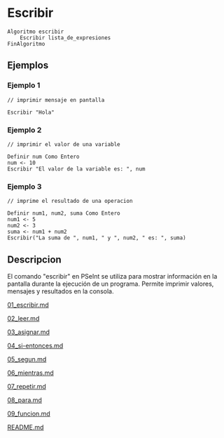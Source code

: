 # Escribir

```
Algoritmo escribir
	Escribir lista_de_expresiones
FinAlgoritmo
```

## Ejemplos

### Ejemplo 1
```
// imprimir mensaje en pantalla

Escribir "Hola"
```
### Ejemplo 2
```
// imprimir el valor de una variable

Definir num Como Entero
num <- 10
Escribir "El valor de la variable es: ", num
```
### Ejemplo 3
```
// imprime el resultado de una operacion

Definir num1, num2, suma Como Entero
num1 <- 5
num2 <- 3
suma <- num1 + num2
Escribir("La suma de ", num1, " y ", num2, " es: ", suma)
```

## Descripcion

El comando "escribir" en PSeInt se utiliza para mostrar información en la pantalla durante la ejecución de un programa. Permite imprimir valores, mensajes y resultados en la consola.



[01_escribir.md](01_escribir.md)

[02_leer.md](02_leer.md)

[03_asignar.md](03_asignar.md)

[04_si-entonces.md](04_si-entonces.md)

[05_segun.md](05_segun.md)

[06_mientras.md](06_mientras.md)

[07_repetir.md](07_repetir.md)

[08_para.md](08_para.md)

[09_funcion.md](09_funcion.md)

[README.md](README.md)